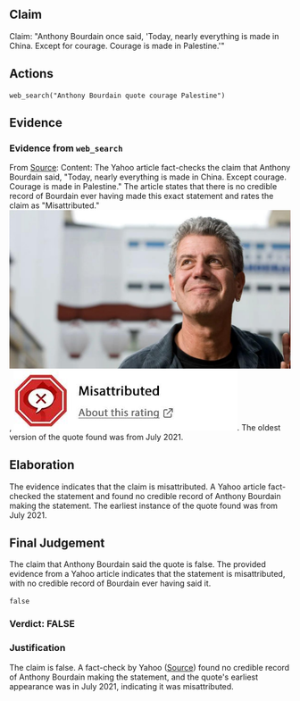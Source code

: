## Claim
Claim: "Anthony Bourdain once said, 'Today, nearly everything is made in China. Except for courage. Courage is made in Palestine.'"

## Actions
```
web_search("Anthony Bourdain quote courage Palestine")
```

## Evidence
### Evidence from `web_search`
From [Source](https://www.yahoo.com/entertainment/fact-check-anthony-bourdain-once-140000174.html): 
Content: The Yahoo article fact-checks the claim that Anthony Bourdain said, "Today, nearly everything is made in China. Except courage. Courage is made in Palestine." The article states that there is no credible record of Bourdain ever having made this exact statement and rates the claim as "Misattributed." ![image 5151](media/2025-08-23_01-33-1755912783-802360.jpg), ![image 5152](media/2025-08-23_01-33-1755912783-990171.jpg). The oldest version of the quote found was from July 2021.


## Elaboration
The evidence indicates that the claim is misattributed. A Yahoo article fact-checked the statement and found no credible record of Anthony Bourdain making the statement. The earliest instance of the quote found was from July 2021.


## Final Judgement
The claim that Anthony Bourdain said the quote is false. The provided evidence from a Yahoo article indicates that the statement is misattributed, with no credible record of Bourdain ever having said it.

`false`


### Verdict: FALSE

### Justification
The claim is false. A fact-check by Yahoo ([Source](https://www.yahoo.com/entertainment/fact-check-anthony-bourdain-once-140000174.html)) found no credible record of Anthony Bourdain making the statement, and the quote's earliest appearance was in July 2021, indicating it was misattributed.
